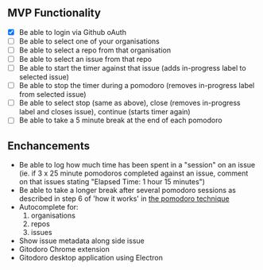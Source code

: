 ## MVP Functionality
- [x] Be able to login via Github oAuth 
- [ ] Be able to select one of your organisations
- [ ] Be able to select a repo from that organisation
- [ ] Be able to select an issue from that repo
- [ ] Be able to start the timer against that issue (adds in-progress label to selected issue)
- [ ] Be able to stop the timer during a pomodoro (removes in-progress label from selected issue)
- [ ] Be able to select stop (same as above), close (removes in-progress label and closes issue), continue (starts timer again)
- [ ] Be able to take a 5 minute break at the end of each pomodoro

## Enchancements
- Be able to log how much time has been spent in a "session" on an issue (ie. if 3 x 25 minute pomodoros completed against an issue, comment on that issues stating "Elapsed Time: 1 hour 15 minutes")
- Be able to take a longer break after several pomodoro sessions as described in step 6 of 'how it works' in [the pomodoro technique](http://cirillocompany.de/pages/pomodoro-technique)
- Autocomplete for: 
  1. organisations
  2. repos
  3. issues
- Show issue metadata along side issue
- Gitodoro Chrome extension
- Gitodoro desktop application using Electron
